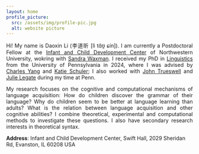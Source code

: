 ```yaml
---
layout: home
profile_picture:
  src: /assets/img/profile-pic.jpg
  alt: website picture
---
```



<p style='text-align: justify;'>
  Hi! My name is Daoxin Li (李道昕 [lì tɑ̂ʊ̯ ɕín]). I am currently a Postdoctoral Fellow at the <a href="https://childdevelopment.northwestern.edu/">Infant and Child Development Center</a> of Northwestern University, wokring with <a href="https://psychology.northwestern.edu/people/faculty/core/profiles/sandra-waxman.html">Sandra Waxman</a>. I received my PhD in <a href="https://www.ling.upenn.edu">Linguistics</a> from the University of Pennsylvania in 2024, where I was advised by <a href="https://www.ling.upenn.edu/~ycharles/">Charles Yang</a> and <a href="https://kathrynschuler.com">Katie Schuler</a>; I also worked with <a href="https://web.sas.upenn.edu/trueswell-lab/people/trueswell/">John Trueswell</a> and <a href="https://www.ling.upenn.edu/~jlegate/">Julie Legate</a> during my time at Penn.
</p>

<p style='text-align: justify;'>
  My research focuses on the cognitive and computational mechanisms of language acquisition: How do children discover the grammar of their language? Why do children seem to be better at language learning than adults? What is the relation between language acquisition and other cognitive abilities? I combine theoretical, experimental and computational methods to investigate these questions. I also have secondary research interests in theoretical syntax.
</p>

**Address**: Infant and Child Development Center, Swift Hall, 2029 Sheridan Rd, Evanston, IL 60208 USA
